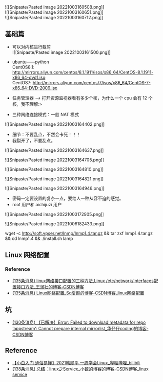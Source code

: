 ![[Snipaste/Pasted image 20221003160508.png]]  
![[Snipaste/Pasted image 20221003160651.png]]  
![[Snipaste/Pasted image 20221003160712.png]]

## 基础篇

- 可以对内核进行裁剪  
![[Snipaste/Pasted image 20221003161500.png]]

- ubuntu——python  
CentOS8.1: http://mirrors.aliyun.com/centos/8.1.1911/isos/x86_64/CentOS-8.1.1911-x86_64-dvd1.iso  
CentOS7: http://mirrors.aliyun.com/centos/7/isos/x86_64/CentOS-7-x86_64-DVD-2009.iso

- 任务管理器 ——> 打开资源监视器看有多少个核，为什么一个 cpu 会有 12 个核，我不理解:>
- 三种网络连接模式：一般 NAT 模式

![[Snipaste/Pasted image 20221003164402.png]]

- 细节：不要乱点，不然会卡死！！！
- 我裂开了，不要乱点。

![[Snipaste/Pasted image 20221003164637.png]]

![[Snipaste/Pasted image 20221003164705.png]]

![[Snipaste/Pasted image 20221003164810.png]]

![[Snipaste/Pasted image 20221003164821.png]]

![[Snipaste/Pasted image 20221003164946.png]]

- 密码一定要设置的复杂一点，要给人一种从容不迫的感觉。
- root 用户和 aichijuzi 用户

![[Snipaste/Pasted image 20221003172905.png]]

![[Snipaste/Pasted image 20221006182433.png]]

wget -c http://soft.vpser.net/lnmp/lnmp1.4.tar.gz && tar zxf lnmp1.4.tar.gz && cd lnmp1.4 && ./install.sh lamp

## Linux 网络配置

### Reference

- [(135条消息) linux网络接口配置的三种方法,Linux /etc/network/interfaces配置接口方法_王润壮的博客-CSDN博客](https://blog.csdn.net/weixin_42509766/article/details/116766765?ops_request_misc=&request_id=&biz_id=102&utm_term=%E7%BD%91%E7%BB%9C%E4%B8%AD%20interfaces&utm_medium=distribute.pc_search_result.none-task-blog-2~all~sobaiduweb~default-3-116766765.142^v52^control,201^v3^add_ask&spm=1018.2226.3001.4187)
- [(135条消息) Linux网络配置_Sq夏颜的博客-CSDN博客_linux网络配置](https://blog.csdn.net/weixin_44175418/article/details/124103801?ops_request_misc=%257B%2522request%255Fid%2522%253A%2522166554132116782248559996%2522%252C%2522scm%2522%253A%252220140713.130102334..%2522%257D&request_id=166554132116782248559996&biz_id=0&utm_medium=distribute.pc_search_result.none-task-blog-2~all~sobaiduend~default-2-124103801-null-null.142^v52^control,201^v3^add_ask&utm_term=linux%20%E7%BD%91%E7%BB%9C%E9%85%8D%E7%BD%AE&spm=1018.2226.3001.4187)

## 坑

- [(130条消息) 【已解决】Error: Failed to download metadata for repo ‘appstream‘: Cannot prepare internal mirrorlist_华仔仔coding的博客-CSDN博客](https://blog.csdn.net/weixin_43252521/article/details/124409151?ops_request_misc=%257B%2522request%255Fid%2522%253A%2522166495002316782412581516%2522%252C%2522scm%2522%253A%252220140713.130102334.pc%255Fall.%2522%257D&request_id=166495002316782412581516&biz_id=0&utm_medium=distribute.pc_search_result.none-task-blog-2~all~first_rank_ecpm_v1~rank_v31_ecpm-1-124409151-null-null.142^v51^control,201^v3^add_ask&utm_term=Error%3A%20Failed%20to%20download%20metadata%20for%20repo%20appstream%3A%20Cannot%20prepare%20internal%20mirrorlist%3A%20No%20URLs%20in%20mirrorlist&spm=1018.2226.3001.4187)

## Reference

- [【小白入门 通俗易懂】2021韩顺平 一周学会Linux_哔哩哔哩_bilibili](https://www.bilibili.com/video/BV1Sv411r7vd/?spm_id_from=333.337.search-card.all.click&vd_source=25509bb582bc4a25d86d871d5cdffca3)
- [(138条消息) 总结：linux之Service_小魏的博客的博客-CSDN博客_linux service](https://blog.csdn.net/w2009211777/article/details/125489179?ops_request_misc=%257B%2522request%255Fid%2522%253A%2522166570625716800186590119%2522%252C%2522scm%2522%253A%252220140713.130102334..%2522%257D&request_id=166570625716800186590119&biz_id=0&utm_medium=distribute.pc_search_result.none-task-blog-2~all~sobaiduend~default-1-125489179-null-null.142^v56^control,201^v3^add_ask&utm_term=linux%20service&spm=1018.2226.3001.4187)
